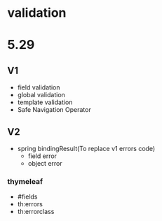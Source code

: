 # validation

# 5.29
## V1
- field validation 
- global validation
- template validation
- Safe Navigation Operator
## V2
- spring bindingResult(To replace v1 errors code)
  - field error
  - object error
### thymeleaf
  - #fields
  - th:errors
  - th:errorclass
